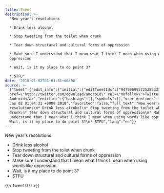 ```yaml
---
title: Tweet
description: >-
  "New year's resolutions

  * Drink less alcohol

  * Stop tweeting from the toilet when drunk

  * Tear down structural and cultural forms of oppression

  * Make sure I understand that I mean what I think I mean when using words like
  oppression

  * Wait, is it my place to do point 3?

  * STFU"
date: '2018-01-02T01:01:31+00:00'
source: >-
  {"tweet":{"edit_info":{"initial":{"editTweetIds":["947996995725283331"],"editableUntil":"2018-01-02T02:04:31.370Z","editsRemaining":"5","isEditEligible":true}},"retweeted":false,"source":"<a
  href=\"http://twitter.com/download/android\" rel=\"nofollow\">Twitter for
  Android</a>","entities":{"hashtags":[],"symbols":[],"user_mentions":[],"urls":[]},"display_text_range":["0","277"],"favorite_count":"0","id_str":"947996995725283331","truncated":false,"retweet_count":"0","id":"947996995725283331","created_at":"Tue
  Jan 02 01:04:31 +0000 2018","favorited":false,"full_text":"New year's
  resolutions\n* Drink less alcohol\n* Stop tweeting from the toilet when
  drunk\n* Tear down structural and cultural forms of oppression\n* Make sure I
  understand that I mean what I think I mean when using words like oppression\n*
  Wait, is it my place to do point 3?\n* STFU","lang":"en"}}
---
```

New year's resolutions
* Drink less alcohol
* Stop tweeting from the toilet when drunk
* Tear down structural and cultural forms of oppression
* Make sure I understand that I mean what I think I mean when using words like oppression
* Wait, is it my place to do point 3?
* STFU
    
{{< tweet 0 0 >}}
    
